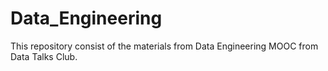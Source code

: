 # Data_Engineering
This repository consist of the materials from Data Engineering MOOC from Data Talks Club.
